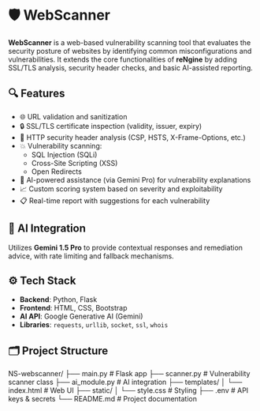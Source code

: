 # 🛡️  WebScanner

**WebScanner** is a web-based vulnerability scanning tool that evaluates the security posture of websites by identifying common misconfigurations and vulnerabilities. It extends the core functionalities of **reNgine** by adding SSL/TLS analysis, security header checks, and basic AI-assisted reporting.

## 🔍 Features

- 🌐 URL validation and sanitization
- 🔒 SSL/TLS certificate inspection (validity, issuer, expiry)
- 🧾 HTTP security header analysis (CSP, HSTS, X-Frame-Options, etc.)
- 💥 Vulnerability scanning:
  - SQL Injection (SQLi)
  - Cross-Site Scripting (XSS)
  - Open Redirects
- 🧠 AI-powered assistance (via Gemini Pro) for vulnerability explanations
- 📈 Custom scoring system based on severity and exploitability
- 📋 Real-time report with suggestions for each vulnerability

## 🧠 AI Integration

Utilizes **Gemini 1.5 Pro** to provide contextual responses and remediation advice, with rate limiting and fallback mechanisms.

## ⚙️ Tech Stack

- **Backend**: Python, Flask
- **Frontend**: HTML, CSS, Bootstrap
- **AI API**: Google Generative AI (Gemini)
- **Libraries**: `requests`, `urllib`, `socket`, `ssl`, `whois`

## 🗂️ Project Structure

NS-webscanner/
├── main.py # Flask app
├── scanner.py # Vulnerability scanner class
├── ai_module.py # AI integration
├── templates/
│ └── index.html # Web UI
├── static/
│ └── style.css # Styling
├── .env # API keys & secrets
└── README.md # Project documentation

